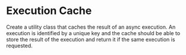 # Execution Cache
Create a utility class that caches the result of an async execution. An execution is identified by a unique key and the cache should be able to store the result of the execution and return it if the same execution is requested.
